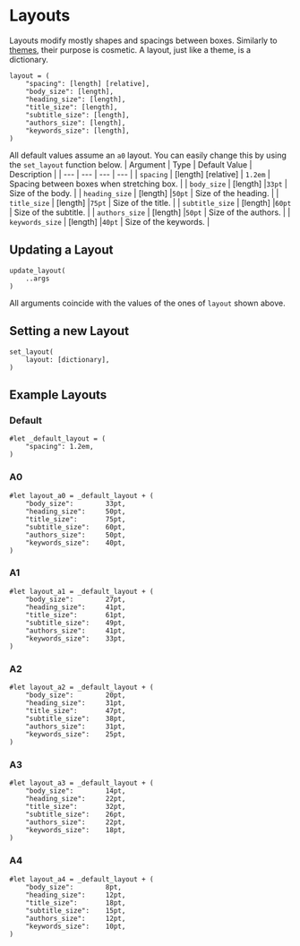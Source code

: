# Layouts
Layouts modify mostly shapes and spacings between boxes.
Similarly to [themes](/documentation/themes), their purpose is cosmetic.
A layout, just like a theme, is a dictionary.
```typst
layout = (
    "spacing": [length] [relative],
    "body_size": [length],
    "heading_size": [length],
    "title_size": [length],
    "subtitle_size": [length],
    "authors_size": [length],
    "keywords_size": [length],
)
```
All default values assume an `a0` layout.
You can easily change this by using the `set_layout` function below.
| Argument | Type | Default Value | Description |
| --- | --- | --- | --- |
| `spacing` | [length] [relative] | `1.2em` | Spacing between boxes when stretching box. |
| `body_size` | [length] |`33pt` | Size of the body. |
| `heading_size` | [length] |`50pt` | Size of the heading. |
| `title_size` | [length] |`75pt` | Size of the title. |
| `subtitle_size` | [length] |`60pt` | Size of the subtitle. |
| `authors_size` | [length] |`50pt` | Size of the authors. |
| `keywords_size` | [length] |`40pt` | Size of the keywords. |


## Updating a Layout
```typst
update_layout(
    ..args
)
```
All arguments coincide with the values of the ones of `layout` shown above.

## Setting a new Layout
```typst
set_layout(
    layout: [dictionary],
)
```

## Example Layouts
### Default
```typst
#let _default_layout = (
    "spacing": 1.2em,
)
```
### A0
```typst
#let layout_a0 = _default_layout + (
    "body_size":        33pt,
    "heading_size":     50pt,
    "title_size":       75pt,
    "subtitle_size":    60pt,
    "authors_size":     50pt,
    "keywords_size":    40pt,
)
```
### A1
```typst
#let layout_a1 = _default_layout + (
    "body_size":        27pt,
    "heading_size":     41pt,
    "title_size":       61pt,
    "subtitle_size":    49pt,
    "authors_size":     41pt,
    "keywords_size":    33pt,
)
```
### A2
```typst
#let layout_a2 = _default_layout + (
    "body_size":        20pt,
    "heading_size":     31pt,
    "title_size":       47pt,
    "subtitle_size":    38pt,
    "authors_size":     31pt,
    "keywords_size":    25pt,
)
```
### A3
```typst
#let layout_a3 = _default_layout + (
    "body_size":        14pt,
    "heading_size":     22pt,
    "title_size":       32pt,
    "subtitle_size":    26pt,
    "authors_size":     22pt,
    "keywords_size":    18pt,
)
```
### A4
```typst
#let layout_a4 = _default_layout + (
    "body_size":        8pt,
    "heading_size":     12pt,
    "title_size":       18pt,
    "subtitle_size":    15pt,
    "authors_size":     12pt,
    "keywords_size":    10pt,
)
```
